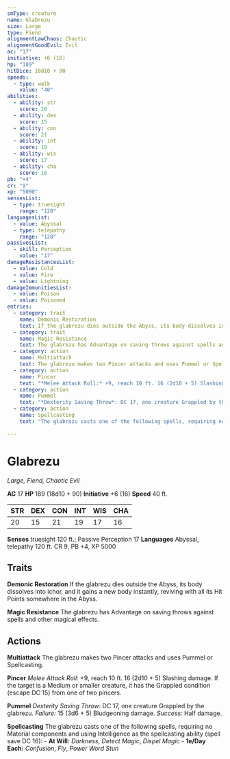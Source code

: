 ```yaml
---
smType: creature
name: Glabrezu
size: Large
type: Fiend
alignmentLawChaos: Chaotic
alignmentGoodEvil: Evil
ac: "17"
initiative: +6 (16)
hp: "189"
hitDice: 18d10 + 90
speeds:
  - type: walk
    value: "40"
abilities:
  - ability: str
    score: 20
  - ability: dex
    score: 15
  - ability: con
    score: 21
  - ability: int
    score: 19
  - ability: wis
    score: 17
  - ability: cha
    score: 16
pb: "+4"
cr: "9"
xp: "5000"
sensesList:
  - type: truesight
    range: "120"
languagesList:
  - value: Abyssal
  - type: telepathy
    range: "120"
passivesList:
  - skill: Perception
    value: "17"
damageResistancesList:
  - value: Cold
  - value: Fire
  - value: Lightning
damageImmunitiesList:
  - value: Poison
  - value: Poisoned
entries:
  - category: trait
    name: Demonic Restoration
    text: If the glabrezu dies outside the Abyss, its body dissolves into ichor, and it gains a new body instantly, reviving with all its Hit Points somewhere in the Abyss.
  - category: trait
    name: Magic Resistance
    text: The glabrezu has Advantage on saving throws against spells and other magical effects.
  - category: action
    name: Multiattack
    text: The glabrezu makes two Pincer attacks and uses Pummel or Spellcasting.
  - category: action
    name: Pincer
    text: "*Melee Attack Roll:* +9, reach 10 ft. 16 (2d10 + 5) Slashing damage. If the target is a Medium or smaller creature, it has the Grappled condition (escape DC 15) from one of two pincers."
  - category: action
    name: Pummel
    text: "*Dexterity Saving Throw*: DC 17, one creature Grappled by the glabrezu. *Failure:*  15 (3d6 + 5) Bludgeoning damage. *Success:*  Half damage."
  - category: action
    name: Spellcasting
    text: "The glabrezu casts one of the following spells, requiring no Material components and using Intelligence as the spellcasting ability (spell save DC 16): - **At Will:** *Darkness*, *Detect Magic*, *Dispel Magic* - **1e/Day Each:** *Confusion*, *Fly*, *Power Word Stun*"

---
```


# Glabrezu
*Large, Fiend, Chaotic Evil*

**AC** 17
**HP** 189 (18d10 + 90)
**Initiative** +6 (16)
**Speed** 40 ft.

| STR | DEX | CON | INT | WIS | CHA |
| --- | --- | --- | --- | --- | --- |
| 20 | 15 | 21 | 19 | 17 | 16 |

**Senses** truesight 120 ft.; Passive Perception 17
**Languages** Abyssal, telepathy 120 ft.
CR 9, PB +4, XP 5000

## Traits

**Demonic Restoration**
If the glabrezu dies outside the Abyss, its body dissolves into ichor, and it gains a new body instantly, reviving with all its Hit Points somewhere in the Abyss.

**Magic Resistance**
The glabrezu has Advantage on saving throws against spells and other magical effects.

## Actions

**Multiattack**
The glabrezu makes two Pincer attacks and uses Pummel or Spellcasting.

**Pincer**
*Melee Attack Roll:* +9, reach 10 ft. 16 (2d10 + 5) Slashing damage. If the target is a Medium or smaller creature, it has the Grappled condition (escape DC 15) from one of two pincers.

**Pummel**
*Dexterity Saving Throw*: DC 17, one creature Grappled by the glabrezu. *Failure:*  15 (3d6 + 5) Bludgeoning damage. *Success:*  Half damage.

**Spellcasting**
The glabrezu casts one of the following spells, requiring no Material components and using Intelligence as the spellcasting ability (spell save DC 16): - **At Will:** *Darkness*, *Detect Magic*, *Dispel Magic* - **1e/Day Each:** *Confusion*, *Fly*, *Power Word Stun*
